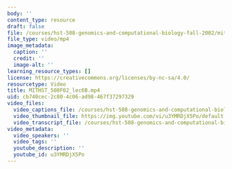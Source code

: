 ```yaml
---
body: ''
content_type: resource
draft: false
file: /courses/hst-508-genomics-and-computational-biology-fall-2002/mithst_508f02_lec6b_360p_16_9.mp4
file_type: video/mp4
image_metadata:
  caption: ''
  credit: ''
  image-alt: ''
learning_resource_types: []
license: https://creativecommons.org/licenses/by-nc-sa/4.0/
resourcetype: Video
title: MITHST_508F02_lec6B.mp4
uid: cb740cec-2c80-4c06-ad98-467f37297329
video_files:
  video_captions_file: /courses/hst-508-genomics-and-computational-biology-fall-2002/15vUjUW4OAij4loUzhwGsGfnxEkVPZRwY_transcript.webvtt
  video_thumbnail_file: https://img.youtube.com/vi/u3YMRDjX5Po/default.jpg
  video_transcript_file: /courses/hst-508-genomics-and-computational-biology-fall-2002/15vUjUW4OAij4loUzhwGsGfnxEkVPZRwY_transcript.pdf
video_metadata:
  video_speakers: ''
  video_tags: ''
  youtube_description: ''
  youtube_id: u3YMRDjX5Po
---
```

